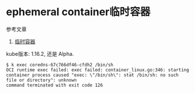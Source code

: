 # ephemeral container临时容器

参考文章

1. [临时容器](https://kubernetes.io/zh/docs/concepts/workloads/pods/ephemeral-containers/)

kube版本: 1.16.2, 还是 Alpha.

```console
$ k exec coredns-67c766df46-cfdh2 /bin/sh
OCI runtime exec failed: exec failed: container_linux.go:346: starting container process caused "exec: \"/bin/sh\": stat /bin/sh: no such file or directory": unknown
command terminated with exit code 126
```
